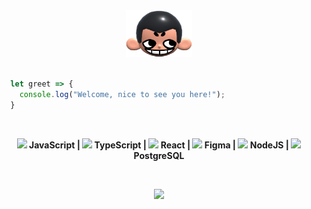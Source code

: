 <div align="center">
  <img height="75px" src="khicon.png" alt="logo">
</div>
<br>

```js
  let greet => {
    console.log("Welcome, nice to see you here!");
  }
```
<br>
<p align="center">
  <b><img width="12" src="https://skillicons.dev/icons?i=javascript"/> JavaScript | <img width="12" src="https://skillicons.dev/icons?i=typescript"/> TypeScript | <img width="12" src="https://skillicons.dev/icons?i=react"/> React | <img width="12" src="https://skillicons.dev/icons?i=figma"/> Figma | <img width="12" src="https://skillicons.dev/icons?i=nodejs"/> NodeJS | <img width="12" src="https://skillicons.dev/icons?i=postgresql"/> PostgreSQL</b>
</p>

<br>
<p align="center">
 <img src="https://skillicons.dev/icons?i=nodejs,postgresql"/>
</p>
